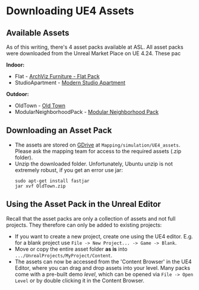 # Downloading UE4 Assets
## Available Assets
As of this writing, there's 4 asset packs available at ASL. 
All asset packs were downloaded from the Unreal Market Place on UE 4.24. 
These pac

**Indoor:**
* Flat - [ArchViz Furniture - Flat Pack](https://www.unrealengine.com/marketplace/en-US/product/archviz-furniture-flat-pack)
* StudioApartment - [Modern Studio Apartment](https://www.unrealengine.com/marketplace/en-US/product/modern-studio-apartment/reviews)

**Outdoor:**
* OldTown - [Old Town](https://www.unrealengine.com/marketplace/en-US/product/old-town)
* ModularNeighborhoodPack - [Modular Neighborhood Pack](https://www.unrealengine.com/marketplace/en-US/product/modular-neighborhood-pack)

## Downloading an Asset Pack
* The assets are stored on [GDrive](https://drive.google.com/drive/folders/1sad6Mr4RXUySrlpo2XLNs_GoyRkhRRth) at `Mapping/simulation/UE4_assets`. 
Please ask the mapping team for access to the required assets (.zip folder).
* Unzip the downloaded folder. Unfortunately, Ubuntu unzip is not extremely robust, if you get an error use jar:
  ```shell script
  sudo apt-get install fastjar
  jar xvf OldTown.zip
  ```

## Using the Asset Pack in the Unreal Editor
Recall that the asset packs are only a collection of assets and not full projects. 
They therefore can only be added to existing projects:
* If you want to create a new project, create one using the UE4 editor. 
  E.g. for a blank project use `File -> New Project... -> Game -> Blank`.
* Move or copy the entire asset folder **as is** into `.../UnrealProjects/MyProject/Content`.
* The assets can now be accessed from the 'Content Browser' in the UE4 Editor, where you can drag and drop assets into your level.
  Many packs come with a pre-built demo *level*, which can be opened via `File -> Open Level` or by double clicking it in the Content Browser.